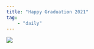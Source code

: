 ```yaml
---
title: "Happy Graduation 2021"
tag:
    - "daily"
---
```



![](https://res.cloudinary.com/dhyonw6zc/image/upload/v1625489054/abde8a25fb204bd679a636be694f96e.jpg) 
